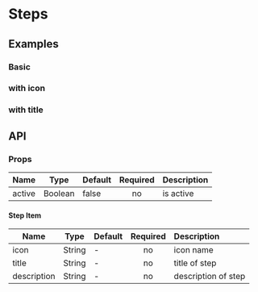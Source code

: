 # Steps

## Examples
### Basic
<code-pen hash='GXXNMB'></code-pen>

### with icon
<code-pen hash='qMMqoX'></code-pen>

### with title
<code-pen hash='RYYoMJ'></code-pen>


## API
### Props
| Name | Type | Default | Required | Description |
| ------ | ----------- | ------ |:-----:|:-------------|
| active   | Boolean | false | no | is active |

#### Step Item
| Name | Type | Default | Required | Description |
| ------ | ----------- | ------ |:-----:|:-------------|
| icon   | String | - | no | icon name |
| title   | String | - | no | title of step |
| description   | String | - | no | description of step |
